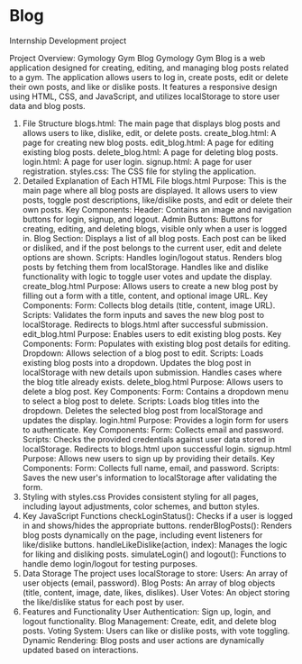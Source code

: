 # Blog
Internship Development project 

Project Overview: Gymology Gym Blog
Gymology Gym Blog is a web application designed for creating, editing, and managing blog posts related to a gym. The application allows users to log in, create posts, edit or delete their own posts, and like or dislike posts. It features a responsive design using HTML, CSS, and JavaScript, and utilizes localStorage to store user data and blog posts.

1. File Structure
blogs.html: The main page that displays blog posts and allows users to like, dislike, edit, or delete posts.
create_blog.html: A page for creating new blog posts.
edit_blog.html: A page for editing existing blog posts.
delete_blog.html: A page for deleting blog posts.
login.html: A page for user login.
signup.html: A page for user registration.
styles.css: The CSS file for styling the application.
2. Detailed Explanation of Each HTML File
blogs.html
Purpose: This is the main page where all blog posts are displayed. It allows users to view posts, toggle post descriptions, like/dislike posts, and edit or delete their own posts.
Key Components:
Header: Contains an image and navigation buttons for login, signup, and logout.
Admin Buttons: Buttons for creating, editing, and deleting blogs, visible only when a user is logged in.
Blog Section: Displays a list of all blog posts. Each post can be liked or disliked, and if the post belongs to the current user, edit and delete options are shown.
Scripts:
Handles login/logout status.
Renders blog posts by fetching them from localStorage.
Handles like and dislike functionality with logic to toggle user votes and update the display.
create_blog.html
Purpose: Allows users to create a new blog post by filling out a form with a title, content, and optional image URL.
Key Components:
Form: Collects blog details (title, content, image URL).
Scripts:
Validates the form inputs and saves the new blog post to localStorage.
Redirects to blogs.html after successful submission.
edit_blog.html
Purpose: Enables users to edit existing blog posts.
Key Components:
Form: Populates with existing blog post details for editing.
Dropdown: Allows selection of a blog post to edit.
Scripts:
Loads existing blog posts into a dropdown.
Updates the blog post in localStorage with new details upon submission.
Handles cases where the blog title already exists.
delete_blog.html
Purpose: Allows users to delete a blog post.
Key Components:
Form: Contains a dropdown menu to select a blog post to delete.
Scripts:
Loads blog titles into the dropdown.
Deletes the selected blog post from localStorage and updates the display.
login.html
Purpose: Provides a login form for users to authenticate.
Key Components:
Form: Collects email and password.
Scripts:
Checks the provided credentials against user data stored in localStorage.
Redirects to blogs.html upon successful login.
signup.html
Purpose: Allows new users to sign up by providing their details.
Key Components:
Form: Collects full name, email, and password.
Scripts:
Saves the new user's information to localStorage after validating the form.
3. Styling with styles.css
Provides consistent styling for all pages, including layout adjustments, color schemes, and button styles.
4. Key JavaScript Functions
checkLoginStatus(): Checks if a user is logged in and shows/hides the appropriate buttons.
renderBlogPosts(): Renders blog posts dynamically on the page, including event listeners for like/dislike buttons.
handleLikeDislike(action, index): Manages the logic for liking and disliking posts.
simulateLogin() and logout(): Functions to handle demo login/logout for testing purposes.
5. Data Storage
The project uses localStorage to store:
Users: An array of user objects (email, password).
Blog Posts: An array of blog objects (title, content, image, date, likes, dislikes).
User Votes: An object storing the like/dislike status for each post by user.
6. Features and Functionality
User Authentication: Sign up, login, and logout functionality.
Blog Management: Create, edit, and delete blog posts.
Voting System: Users can like or dislike posts, with vote toggling.
Dynamic Rendering: Blog posts and user actions are dynamically updated based on interactions.